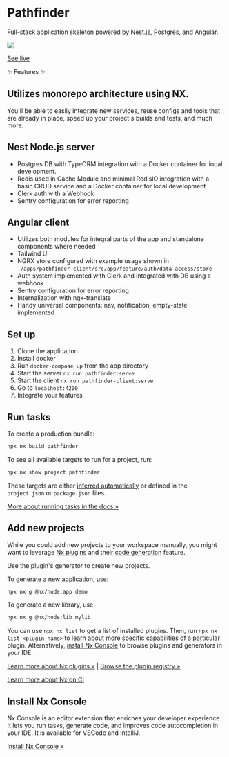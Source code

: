 # Pathfinder

Full-stack application skeleton powered by Nest.js, Postgres, and Angular.

<img src="https://i.imgur.com/WVkQ5wK.png"> </img>

<a alt="" href="https://pathfind3r.netlify.app/" target="_blank" rel="noreferrer">See live</a>

✨ Features ✨

## Utilizes monorepo architecture using NX.

You'll be able to easily integrate new services, reuse configs and tools that are already in place, speed up your project's builds and tests, and much more.

## Nest Node.js server

  - Postgres DB with TypeORM integration with a Docker container for local development.
  - Redis used in Cache Module and minimal RedisIO integration with a basic CRUD service and a Docker container for local development
  - Clerk auth with a Webhook
  - Sentry configuration for error reporting

## Angular client 
  - Utilizes both modules for integral parts of the app and standalone components where needed
  - Tailwind UI
  - NGRX store configured with example usage shown in `./apps/pathfinder-client/src/app/feature/auth/data-access/store`
  - Auth system implemented with Clerk and integrated with DB using a webhook
  - Sentry configuration for error reporting
  - Internalization with ngx-translate
  - Handy universal components: nav, notification, empty-state implemented

## Set up

1. Clone the application
2. Install docker
3. Run `docker-compose up` from the app directory
4. Start the server `nx run pathfinder:serve`
5. Start the client `nx run pathfinder-client:serve`
6. Go to `localhost:4200`
7. Integrate your features

## Run tasks

To create a production bundle:

```sh
npx nx build pathfinder
```

To see all available targets to run for a project, run:

```sh
npx nx show project pathfinder
```
        
These targets are either [inferred automatically](https://nx.dev/concepts/inferred-tasks?utm_source=nx_project&utm_medium=readme&utm_campaign=nx_projects) or defined in the `project.json` or `package.json` files.

[More about running tasks in the docs &raquo;](https://nx.dev/features/run-tasks?utm_source=nx_project&utm_medium=readme&utm_campaign=nx_projects)

## Add new projects

While you could add new projects to your workspace manually, you might want to leverage [Nx plugins](https://nx.dev/concepts/nx-plugins?utm_source=nx_project&utm_medium=readme&utm_campaign=nx_projects) and their [code generation](https://nx.dev/features/generate-code?utm_source=nx_project&utm_medium=readme&utm_campaign=nx_projects) feature.

Use the plugin's generator to create new projects.

To generate a new application, use:

```sh
npx nx g @nx/node:app demo
```

To generate a new library, use:

```sh
npx nx g @nx/node:lib mylib
```

You can use `npx nx list` to get a list of installed plugins. Then, run `npx nx list <plugin-name>` to learn about more specific capabilities of a particular plugin. Alternatively, [install Nx Console](https://nx.dev/getting-started/editor-setup?utm_source=nx_project&utm_medium=readme&utm_campaign=nx_projects) to browse plugins and generators in your IDE.

[Learn more about Nx plugins &raquo;](https://nx.dev/concepts/nx-plugins?utm_source=nx_project&utm_medium=readme&utm_campaign=nx_projects) | [Browse the plugin registry &raquo;](https://nx.dev/plugin-registry?utm_source=nx_project&utm_medium=readme&utm_campaign=nx_projects)


[Learn more about Nx on CI](https://nx.dev/ci/intro/ci-with-nx#ready-get-started-with-your-provider?utm_source=nx_project&utm_medium=readme&utm_campaign=nx_projects)

## Install Nx Console

Nx Console is an editor extension that enriches your developer experience. It lets you run tasks, generate code, and improves code autocompletion in your IDE. It is available for VSCode and IntelliJ.

[Install Nx Console &raquo;](https://nx.dev/getting-started/editor-setup?utm_source=nx_project&utm_medium=readme&utm_campaign=nx_projects)

